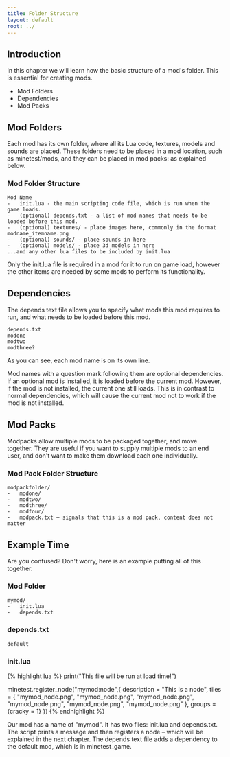 ```yaml
---
title: Folder Structure
layout: default
root: ../
---
```


Introduction
------------

In this chapter we will learn how the basic structure of a mod's folder.
This is essential for creating mods.

* Mod Folders
* Dependencies
* Mod Packs

Mod Folders
-----------

Each mod has its own folder, where all its Lua code, textures, models and sounds are placed.
These folders need to be placed in a mod location, such as minetest/mods, and they can be
placed in mod packs: as explained below.

### Mod Folder Structure
	Mod Name
	-	init.lua - the main scripting code file, which is run when the game loads.
	-	(optional) depends.txt - a list of mod names that needs to be loaded before this mod.
	-	(optional) textures/ - place images here, commonly in the format modname_itemname.png
	-	(optional) sounds/ - place sounds in here
	-	(optional) models/ - place 3d models in here
	...and any other lua files to be included by init.lua

Only the init.lua file is required in a mod for it to run on game load, however the other
items are needed by some mods to perform its functionality.

Dependencies
------------

The depends text file allows you to specify what mods this mod requires to run, and what
needs to be loaded before this mod.

	depends.txt
	modone
	modtwo
	modthree?

As you can see, each mod name is on its own line.

Mod names with a question mark following them are optional dependencies.
If an optional mod is installed, it is loaded before the current mod.
However, if the mod is not installed, the current one still loads.
This is in contrast to normal dependencies, which will cause the current
mod not to work if the mod is not installed.

Mod Packs
---------

Modpacks allow multiple mods to be packaged together, and move together.
They are useful if you want to supply multiple mods to an end user, and don't
want to make them download each one individually.

### Mod Pack Folder Structure
	modpackfolder/
	-	modone/
	-	modtwo/
	-	modthree/
	-	modfour/
	-	modpack.txt – signals that this is a mod pack, content does not matter

Example Time
------------

Are you confused? Don't worry, here is an example putting all of this together.

### Mod Folder
	mymod/
	-	init.lua
	-	depends.txt


### depends.txt
	default

### init.lua
{% highlight lua %}
print("This file will be run at load time!")

minetest.register_node("mymod:node",{
	description = "This is a node",
	tiles = {
		"mymod_node.png",
		"mymod_node.png",
		"mymod_node.png",
		"mymod_node.png",
		"mymod_node.png",
		"mymod_node.png"
	},
	groups = {cracky = 1}
})
{% endhighlight %}

Our mod has a name of "mymod". It has two files: init.lua and depends.txt.
The script prints a message and then registers a node – which will be explained in the next chapter.
The depends text file adds a dependency to the default mod, which is in minetest_game.
